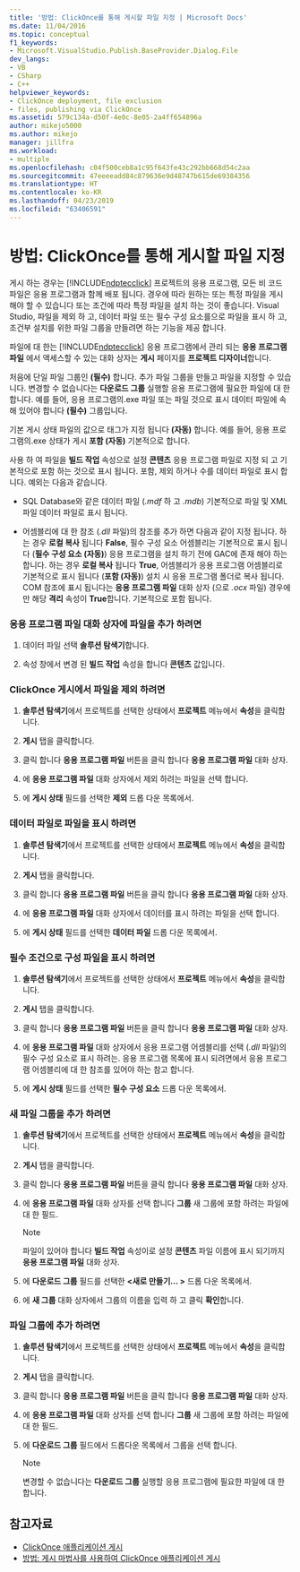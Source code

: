 ```yaml
---
title: '방법: ClickOnce를 통해 게시할 파일 지정 | Microsoft Docs'
ms.date: 11/04/2016
ms.topic: conceptual
f1_keywords:
- Microsoft.VisualStudio.Publish.BaseProvider.Dialog.File
dev_langs:
- VB
- CSharp
- C++
helpviewer_keywords:
- ClickOnce deployment, file exclusion
- files, publishing via ClickOnce
ms.assetid: 579c134a-d50f-4e0c-8e05-2a4ff654896a
author: mikejo5000
ms.author: mikejo
manager: jillfra
ms.workload:
- multiple
ms.openlocfilehash: c04f500ceb8a1c95f643fe43c292bb668d54c2aa
ms.sourcegitcommit: 47eeeeadd84c879636e9d48747b615de69384356
ms.translationtype: HT
ms.contentlocale: ko-KR
ms.lasthandoff: 04/23/2019
ms.locfileid: "63406591"
---
```

# <a name="how-to-specify-which-files-are-published-by-clickonce"></a>방법: ClickOnce를 통해 게시할 파일 지정
게시 하는 경우는 [!INCLUDE[ndptecclick](../deployment/includes/ndptecclick_md.md)] 프로젝트의 응용 프로그램, 모든 비 코드 파일은 응용 프로그램과 함께 배포 됩니다. 경우에 따라 원하는 또는 특정 파일을 게시 해야 할 수 있습니다 또는 조건에 따라 특정 파일을 설치 하는 것이 좋습니다. Visual Studio, 파일을 제외 하 고, 데이터 파일 또는 필수 구성 요소를으로 파일을 표시 하 고, 조건부 설치를 위한 파일 그룹을 만들려면 하는 기능을 제공 합니다.

 파일에 대 한는 [!INCLUDE[ndptecclick](../deployment/includes/ndptecclick_md.md)] 응용 프로그램에서 관리 되는 **응용 프로그램 파일** 에서 액세스할 수 있는 대화 상자는 **게시** 페이지를 **프로젝트 디자이너**합니다.

 처음에 단일 파일 그룹인 **(필수)** 합니다. 추가 파일 그룹을 만들고 파일을 지정할 수 있습니다. 변경할 수 없습니다는 **다운로드 그룹** 실행할 응용 프로그램에 필요한 파일에 대 한 합니다. 예를 들어, 응용 프로그램의.exe 파일 또는 파일 것으로 표시 데이터 파일에 속해 있어야 합니다 **(필수)** 그룹입니다.

 기본 게시 상태 파일의 값으로 태그가 지정 됩니다 **(자동)** 합니다. 예를 들어, 응용 프로그램의.exe 상태가 게시 **포함 (자동)** 기본적으로 합니다.

 사용 하 여 파일을 **빌드 작업** 속성으로 설정 **콘텐츠** 응용 프로그램 파일로 지정 되 고 기본적으로 포함 하는 것으로 표시 됩니다. 포함, 제외 하거나 수를 데이터 파일로 표시 합니다. 예외는 다음과 같습니다.

- SQL Database와 같은 데이터 파일 (*.mdf* 하 고 *.mdb*) 기본적으로 파일 및 XML 파일 데이터 파일로 표시 됩니다.

- 어셈블리에 대 한 참조 (*.dll* 파일)의 참조를 추가 하면 다음과 같이 지정 됩니다. 하는 경우 **로컬 복사** 됩니다 **False**, 필수 구성 요소 어셈블리는 기본적으로 표시 됩니다 (**필수 구성 요소 (자동)**) 응용 프로그램을 설치 하기 전에 GAC에 존재 해야 하는 합니다. 하는 경우 **로컬 복사** 됩니다 **True**, 어셈블리가 응용 프로그램 어셈블리로 기본적으로 표시 됩니다 (**포함 (자동)**) 설치 시 응용 프로그램 폴더로 복사 됩니다. COM 참조에 표시 됩니다는 **응용 프로그램 파일** 대화 상자 (으로 *.ocx* 파일) 경우에만 해당 **격리** 속성이 **True**합니다. 기본적으로 포함 됩니다.

### <a name="to-add-files-to-the-application-files-dialog-box"></a>응용 프로그램 파일 대화 상자에 파일을 추가 하려면

1. 데이터 파일 선택 **솔루션 탐색기**합니다.

2. 속성 창에서 변경 된 **빌드 작업** 속성을 합니다 **콘텐츠** 값입니다.

### <a name="to-exclude-files-from-clickonce-publishing"></a>ClickOnce 게시에서 파일을 제외 하려면

1. **솔루션 탐색기**에서 프로젝트를 선택한 상태에서 **프로젝트** 메뉴에서 **속성**을 클릭합니다.

2. **게시** 탭을 클릭합니다.

3. 클릭 합니다 **응용 프로그램 파일** 버튼을 클릭 합니다 **응용 프로그램 파일** 대화 상자.

4. 에 **응용 프로그램 파일** 대화 상자에서 제외 하려는 파일을 선택 합니다.

5. 에 **게시 상태** 필드를 선택한 **제외** 드롭 다운 목록에서.

### <a name="to-mark-files-as-data-files"></a>데이터 파일로 파일을 표시 하려면

1. **솔루션 탐색기**에서 프로젝트를 선택한 상태에서 **프로젝트** 메뉴에서 **속성**을 클릭합니다.

2. **게시** 탭을 클릭합니다.

3. 클릭 합니다 **응용 프로그램 파일** 버튼을 클릭 합니다 **응용 프로그램 파일** 대화 상자.

4. 에 **응용 프로그램 파일** 대화 상자에서 데이터를 표시 하려는 파일을 선택 합니다.

5. 에 **게시 상태** 필드를 선택한 **데이터 파일** 드롭 다운 목록에서.

### <a name="to-mark-files-as-prerequisites"></a>필수 조건으로 구성 파일을 표시 하려면

1. **솔루션 탐색기**에서 프로젝트를 선택한 상태에서 **프로젝트** 메뉴에서 **속성**을 클릭합니다.

2. **게시** 탭을 클릭합니다.

3. 클릭 합니다 **응용 프로그램 파일** 버튼을 클릭 합니다 **응용 프로그램 파일** 대화 상자.

4. 에 **응용 프로그램 파일** 대화 상자에서 응용 프로그램 어셈블리를 선택 (*.dll* 파일)의 필수 구성 요소로 표시 하려는. 응용 프로그램 목록에 표시 되려면에서 응용 프로그램 어셈블리에 대 한 참조를 있어야 하는 참고 합니다.

5. 에 **게시 상태** 필드를 선택한 **필수 구성 요소** 드롭 다운 목록에서.

### <a name="to-add-a-new-file-group"></a>새 파일 그룹을 추가 하려면

1. **솔루션 탐색기**에서 프로젝트를 선택한 상태에서 **프로젝트** 메뉴에서 **속성**을 클릭합니다.

2. **게시** 탭을 클릭합니다.

3. 클릭 합니다 **응용 프로그램 파일** 버튼을 클릭 합니다 **응용 프로그램 파일** 대화 상자.

4. 에 **응용 프로그램 파일** 대화 상자를 선택 합니다 **그룹** 새 그룹에 포함 하려는 파일에 대 한 필드.

    > [!NOTE]
    > 파일이 있어야 합니다 **빌드 작업** 속성이로 설정 **콘텐츠** 파일 이름에 표시 되기까지 **응용 프로그램 파일** 대화 상자.

5. 에 **다운로드 그룹** 필드를 선택한  **\<새로 만들기... >** 드롭 다운 목록에서.

6. 에 **새 그룹** 대화 상자에서 그룹의 이름을 입력 하 고 클릭 **확인**합니다.

### <a name="to-add-a-file-to-a-group"></a>파일 그룹에 추가 하려면

1. **솔루션 탐색기**에서 프로젝트를 선택한 상태에서 **프로젝트** 메뉴에서 **속성**을 클릭합니다.

2. **게시** 탭을 클릭합니다.

3. 클릭 합니다 **응용 프로그램 파일** 버튼을 클릭 합니다 **응용 프로그램 파일** 대화 상자.

4. 에 **응용 프로그램 파일** 대화 상자를 선택 합니다 **그룹** 새 그룹에 포함 하려는 파일에 대 한 필드.

5. 에 **다운로드 그룹** 필드에서 드롭다운 목록에서 그룹을 선택 합니다.

    > [!NOTE]
    > 변경할 수 없습니다는 **다운로드 그룹** 실행할 응용 프로그램에 필요한 파일에 대 한 합니다.

## <a name="see-also"></a>참고자료
- [ClickOnce 애플리케이션 게시](../deployment/publishing-clickonce-applications.md)
- [방법: 게시 마법사를 사용하여 ClickOnce 애플리케이션 게시](../deployment/how-to-publish-a-clickonce-application-using-the-publish-wizard.md)